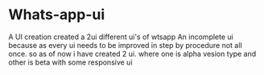 # Whats-app-ui
A UI creation 
created a 2ui different ui's of wtsapp 
An incomplete ui because as  every ui needs to be improved in step by procedure not all once. so as of now i have created 2 ui. where one is alpha vesion type and other is beta with some responsive ui